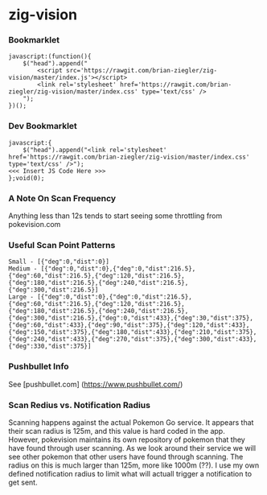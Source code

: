 # zig-vision

### Bookmarklet
```
javascript:(function(){
    $("head").append("
        <script src='https://rawgit.com/brian-ziegler/zig-vision/master/index.js'></script>
        <link rel='stylesheet' href='https://rawgit.com/brian-ziegler/zig-vision/master/index.css' type='text/css' />
    ");
})();
```

### Dev Bookmarklet
```
javascript:{
    $("head").append("<link rel='stylesheet' href='https://rawgit.com/brian-ziegler/zig-vision/master/index.css' type='text/css' />");
<<< Insert JS Code Here >>> 
};void(0);
```

### A Note On Scan Frequency
Anything less than 12s tends to start seeing some throttling from pokevision.com

### Useful Scan Point Patterns
```
Small - [{"deg":0,"dist":0}]
Medium - [{"deg":0,"dist":0},{"deg":0,"dist":216.5},{"deg":60,"dist":216.5},{"deg":120,"dist":216.5},{"deg":180,"dist":216.5},{"deg":240,"dist":216.5},{"deg":300,"dist":216.5}]
Large - [{"deg":0,"dist":0},{"deg":0,"dist":216.5},{"deg":60,"dist":216.5},{"deg":120,"dist":216.5},{"deg":180,"dist":216.5},{"deg":240,"dist":216.5},{"deg":300,"dist":216.5},{"deg":0,"dist":433},{"deg":30,"dist":375},{"deg":60,"dist":433},{"deg":90,"dist":375},{"deg":120,"dist":433},{"deg":150,"dist":375},{"deg":180,"dist":433},{"deg":210,"dist":375},{"deg":240,"dist":433},{"deg":270,"dist":375},{"deg":300,"dist":433},{"deg":330,"dist":375}]
```

### Pushbullet Info
See [pushbullet.com] (https://www.pushbullet.com/)

### Scan Redius vs. Notification Radius
Scanning happens against the actual Pokemon Go service.  It appears that their scan radius is 125m, and this value is hard coded in the app.  
However, pokevision maintains its own repository of pokemon that they have found through user scanning.  As we look around their service we will see other pokemon that other users have found through scanning.  The radius on this is much larger than 125m, more like 1000m (??).
I use my own defined notification radius to limit what will actuall trigger a notification to get sent.


